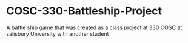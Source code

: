 # COSC-330-Battleship-Project
A battle ship game that was created as a class project at 330 COSC at salisbury University with another student 
